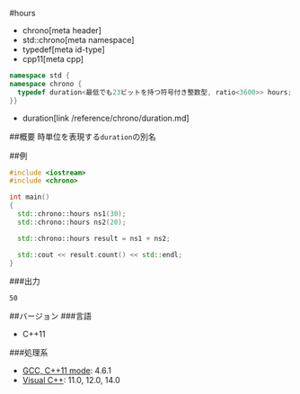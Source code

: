#hours
* chrono[meta header]
* std::chrono[meta namespace]
* typedef[meta id-type]
* cpp11[meta cpp]

```cpp
namespace std {
namespace chrono {
  typedef duration<最低でも23ビットを持つ符号付き整数型, ratio<3600>> hours;
}}
```
* duration[link /reference/chrono/duration.md]

##概要
時単位を表現する`duration`の別名

##例
```cpp
#include <iostream>
#include <chrono>

int main()
{
  std::chrono::hours ns1(30);
  std::chrono::hours ns2(20);

  std::chrono::hours result = ns1 + ns2;

  std::cout << result.count() << std::endl;
}
```

###出力
```
50
```

##バージョン
###言語
- C++11

###処理系
- [GCC, C++11 mode](/implementation.md#gcc): 4.6.1
- [Visual C++](/implementation.md#visual_cpp): 11.0, 12.0, 14.0
